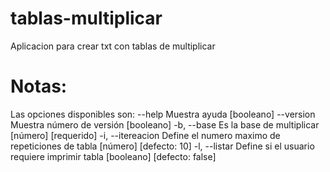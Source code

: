 # tablas-multiplicar
Aplicacion para crear txt con tablas de multiplicar


# Notas:
Las opciones disponibles son:
      --help        Muestra ayuda                                     [booleano]
      --version     Muestra número de versión                         [booleano]
  -b, --base        Es la base de multiplicar               [número] [requerido]
  -i, --itereacion  Define el numero maximo de repeticiones de tabla
                                                          [número] [defecto: 10]
  -l, --listar      Define si el usuario requiere imprimir tabla
                                                     [booleano] [defecto: false]

